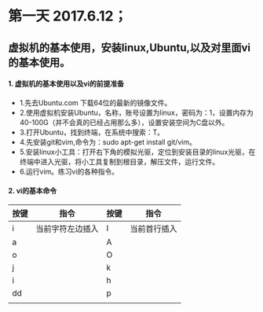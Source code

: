 # 第一天  2017.6.12；
## 虚拟机的基本使用，安装linux,Ubuntu,以及对里面vi的基本使用。
#### 1. 虚拟机的基本使用以及vi的前提准备
  *  1.先去Ubuntu.com 下载64位的最新的镜像文件。
  *  2.使用虚拟机安装Ubuntu，名称，账号设置为linux，密码为：1，设置内存为40-100G（并不会真的已经占用那么多），设置安装空间为C盘以外。
  *  3.打开Ubuntu，找到终端，在系统中搜索：T。
  *  4.先安装git和vim,命令为：sudo apt-get install git/vim。
  *  5.安装linux小工具：打开右下角的模拟光驱，定位到安装目录的linux光驱，在终端中进入光驱，将小工具复制到根目录，解压文件，运行文件。
  *  6.运行vim。练习vi的各种指令。
#### 2. vi的基本命令
| 按键 | 指令 | 按键 | 指令 |
|------|-----|-----|------|
|i|当前字符左边插入|I|当前首行插入|
|a||A||
|o||O||
|j||k||
|i||h||
|dd||p||
|||||
